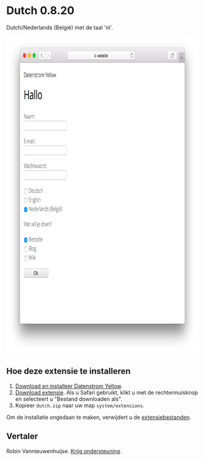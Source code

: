 Dutch 0.8.20
============
Dutch/Nederlands (België) met de taal 'nl'.

<p align="center"><img src="dutch-screenshot.png?raw=true" width="795" height="836" alt="Screenshot"></p>

## Hoe deze extensie te installeren

1. [Download en installeer Datenstrom Yellow](https://github.com/datenstrom/yellow/).
2. [Download extensie](https://github.com/datenstrom/yellow-extensions/raw/master/zip/dutch.zip). Als u Safari gebruikt, klikt u met de rechtermuisknop en selecteert u "Bestand downloaden als".
3. Kopieer `dutch.zip` naar uw map `system/extensions`.

Om de installatie ongedaan te maken, verwijdert u de [extensiebestanden](extension.ini).

## Vertaler

Robin Vannieuwenhuijse. [Krijg ondersteuning](https://datenstrom.se/yellow/help/).
